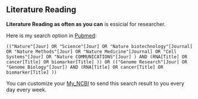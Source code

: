 ## Literature Reading

**Literature Reading as often as you can** is essicial for researcher.

Here is my search option in [Pubmed](https://www.ncbi.nlm.nih.gov/pubmed): 

```
(("Nature"[Jour] OR "Science"[Jour] OR "Nature biotechnology"[Journal] OR "Nature Methods"[Jour] OR "Nature Medicine"[Journal] OR "Cell Systems"[Jour] OR "Nature COMMUNICATIONS"[Jour] ) AND (RNA[Title] OR cancer[Title] OR biomarker[Title] )) OR (("Genome Research"[Jour] OR "Genome Biology"[Jour]) AND (RNA[Title] OR cancer[Title] OR biomarker[Title] ))
```

You can customize your [My_NCBI](https://www.ncbi.nlm.nih.gov/myncbi/) to send this search result to you every day every week.
